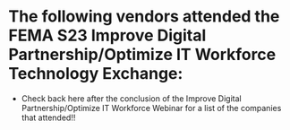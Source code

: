 # The following vendors attended the FEMA S23 Improve Digital Partnership/Optimize IT Workforce Technology Exchange:

- Check back here after the conclusion of the Improve Digital Partnership/Optimize IT Workforce Webinar for a list of the companies that attended!!
